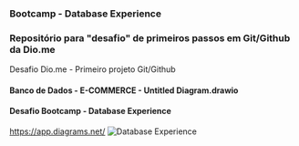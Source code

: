 ### Bootcamp - Database Experience
### Repositório para "desafio" de primeiros passos em Git/Github da Dio.me
Desafio Dio.me - Primeiro projeto Git/Github

#### Banco de Dados - E-COMMERCE - Untitled Diagram.drawio
#### Desafio Bootcamp - Database Experience
https://app.diagrams.net/
![Database Experience](https://hermes.digitalinnovation.one/tracks/7df7e300-b035-4b09-a7ad-34d1cb18f9a6.png)
